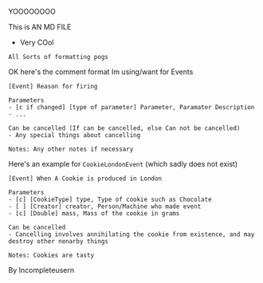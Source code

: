 YOOOOOOOO

This is AN MD FILE
 
- Very COol

```All Sorts of formatting pogs```

OK here's the comment format Im using/want for Events


```
[Event] Reason for firing

Parameters
- [c if changed] [type of parameter] Parameter, Paramater Description
- ...

Can be cancelled (If can be cancelled, else Can not be cancelled)
- Any special things about cancelling

Notes: Any other notes if necessary
```

Here's an example for `CookieLondonEvent` (which sadly does not exist)

```
[Event] When A Cookie is produced in London

Parameters
- [c] [CookieType] type, Type of cookie such as Chocolate
- [ ] [Creator] creator, Person/Machine who made event
- [c] [Double] mass, Mass of the cookie in grams

Can be cancelled
- Cancelling involves annihilating the cookie from existence, and may
destroy other nenarby things

Notes: Cookies are tasty

```




By Incompleteusern